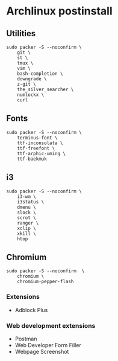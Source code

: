 Archlinux postinstall
=====================

Utilities
---------

    sudo packer -S --noconfirm \
        git \
        st \
        tmux \
        vim \
        bash-completion \
        downgrade \
        z-git \
        the_silver_searcher \
        numlockx \
        curl

Fonts
-----

    sudo packer -S --noconfirm \
        terminus-font \
        ttf-inconsolata \
        ttf-freefont \
        ttf-arphic-uming \
        ttf-baekmuk
        
i3
--

    sudo packer -S --noconfirm \
        i3-wm \
        i3status \
        dmenu \
        slock \
        scrot \
        ranger \
        xclip \
        xkill \
        htop

Chromium
--------

    sudo packer -S --noconfirm  \
        chromium \
        chromium-pepper-flash

### Extensions

*   Adblock Plus

### Web development extensions

*   Postman
*   Web Developer Form Filler
*   Webpage Screenshot
